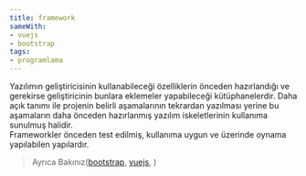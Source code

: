 ```yaml
---
title: framework
sameWith:
- vuejs
- bootstrap
tags:
- programlama
---
```


Yazılımın geliştiricisinin kullanabileceği özelliklerin önceden hazırlandığı ve gerekirse geliştiricinin bunlara eklemeler yapabileceği kütüphanelerdir. Daha açık tanımı ile projenin belirli aşamalarının tekrardan yazılması yerine bu aşamaların daha önceden hazırlanmış yazılım iskeletlerinin kullanıma sunulmuş halidir.  
Frameworkler önceden test edilmiş, kullanıma uygun ve üzerinde oynama yapılabilen yapılardır.
> Ayrıca Bakınız([bootstrap](/bootstrap), [vuejs](/vuejs), []())
